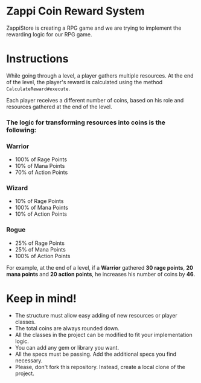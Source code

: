 Zappi Coin Reward System
========================

ZappiStore is creating a RPG game and we are trying to implement the rewarding logic for our RPG game.


# Instructions
While going through a level, a player gathers multiple resources. At the end of the level, the player's reward is calculated using the method ```CalculateReward#execute```.

Each player receives a different number of coins, based on his role and resources gathered at the end of the level.

### The logic for transforming resources into coins is the following:

### Warrior
* 100% of Rage Points
* 10% of Mana Points
* 70% of Action Points

### Wizard
* 10% of Rage Points
* 100% of Mana Points
* 10% of Action Points

### Rogue
* 25% of Rage Points
* 25% of Mana Points
* 100% of Action Points

For example, at the end of a level, if a **Warrior** gathered **30 rage points**, **20 mana points** and **20 action points**, he increases his number of coins by **46**. 

# Keep in mind!

* The structure must allow easy adding of new resources or player classes.
* The total coins are always rounded down.
* All the classes in the project can be modified to fit your implementation logic.
* You can add any gem or library you want.
* All the specs must be passing. Add the additional specs you find necessary.
* Please, don't fork this repository. Instead, create a local clone of the project.
